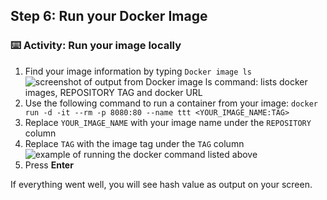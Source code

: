 ## Step 6: Run your Docker Image

### :keyboard: Activity: Run your image locally

1. Find your image information by typing `Docker image ls`
        ![screenshot of output from Docker image ls command: lists docker images, REPOSITORY TAG and docker URL](https://i.imgur.com/UAwRXiq.png)
2. Use the following command to run a container from your image:
        ```
        docker run -d -it --rm -p 8080:80 --name ttt <YOUR_IMAGE_NAME:TAG>
        ```
3. Replace `YOUR_IMAGE_NAME` with your image name under the `REPOSITORY` column
4. Replace `TAG` with the image tag under the `TAG` column
        ![example of running the docker command listed above](https://i.imgur.com/hr6N9nk.png)
5. Press **Enter**

If everything went well, you will see hash value as output on your screen.